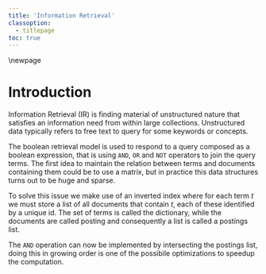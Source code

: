 ```yaml
---
title: 'Information Retrieval'
classoption:
  - titlepage
toc: true
---
```

\newpage
# Introduction

Information Retrieval (IR) is finding material of unstructured nature that satisfies an information need from within large collections.
Unstructured data typically refers to free text to query for some keywords or concepts.

The boolean retrieval model is used to respond to a query composed as a boolean expression, that is using `AND`, `OR` and `NOT` operators to join the query terms.
The first idea to maintain the relation between terms and documents containing them could be to use a matrix, but in practice this data structures turns out to be huge and sparse.

To solve this issue we make use of an inverted index where for each term $t$ we must store a list of all documents that contain $t$, each of these identified by a unique id.
The set of terms is called the dictionary, while the documents are called posting and consequently a list is called a postings list.

The `AND` operation can now be implemented by intersecting the postings list, doing this in growing order is one of the possibile optimizations to speedup the computation.
